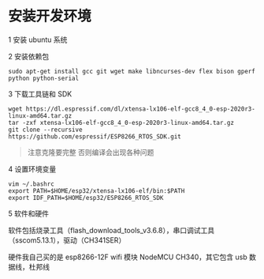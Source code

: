 # 安装开发环境

1 安装 ubuntu 系统

2 安装依赖包

```
sudo apt-get install gcc git wget make libncurses-dev flex bison gperf python python-serial
```

3 下载工具链和 SDK

```
wget https://dl.espressif.com/dl/xtensa-lx106-elf-gcc8_4_0-esp-2020r3-linux-amd64.tar.gz
tar -zxf xtensa-lx106-elf-gcc8_4_0-esp-2020r3-linux-amd64.tar.gz
git clone --recursive https://github.com/espressif/ESP8266_RTOS_SDK.git
```

> 注意克隆要完整 否则编译会出现各种问题

4 设置环境变量

```
vim ~/.bashrc
export PATH=$HOME/esp32/xtensa-lx106-elf/bin:$PATH
export IDF_PATH=$HOME/esp32/ESP8266_RTOS_SDK
```

5 软件和硬件

软件包括烧录工具（flash_download_tools_v3.6.8），串口调试工具（sscom5.13.1），驱动（CH341SER）

硬件我自己买的是 esp8266-12F wifi 模块 NodeMCU CH340，其它包含 usb 数据线，杜邦线

